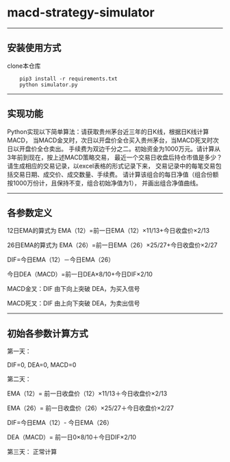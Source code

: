 # macd-strategy-simulator

---
## 安装使用方式

clone本仓库

```
    pip3 install -r requirements.txt
    python simulator.py
```
---

## 实现功能

Python实现以下简单算法：请获取贵州茅台近三年的日K线，根据日K线计算MACD，
当MACD金叉时，次日以开盘价全仓买入贵州茅台，当MACD死叉时次日以开盘价全仓卖出。
手续费为双边千分之二。初始资金为1000万元。请计算从3年前到现在，按上述MACD策略交易，
最近一个交易日收盘后持仓市值是多少？请生成相应的交易记录，以excel表格的形式记录下来，
交易记录中的每笔交易包括交易日期、成交价、成交数量、手续费。
请计算该组合的每日净值（组合份额按1000万份计，且保持不变，组合初始净值为1），
并画出组合净值曲线。

---

## 各参数定义

12日EMA的算式为
EMA（12）=前一日EMA（12）×11/13+今日收盘价×2/13

26日EMA的算式为
EMA（26）=前一日EMA（26）×25/27+今日收盘价×2/27

DIF=今日EMA（12）－今日EMA（26）

今日DEA（MACD）=前一日DEA×8/10+今日DIF×2/10

MACD金叉：DIF 由下向上突破 DEA，为买入信号

MACD死叉：DIF 由上向下突破 DEA，为卖出信号

---

## 初始各参数计算方式

第一天：

DIF=0, DEA=0, MACD=0

第二天：

EMA（12）= 前一日收盘价（12）×11/13＋今日收盘价×2/13

EMA（26）= 前一日收盘价（26）×25/27＋今日收盘价×2/27

DIF=今日EMA（12）- 今日EMA（26）

DEA（MACD）= 前一日0×8/10＋今日DIF×2/10

第三天：
正常计算